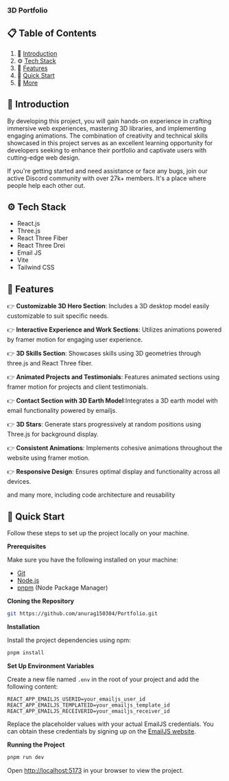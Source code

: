 ### 3D Portfolio

## 📋 <a name="table">Table of Contents</a>

1. 🤖 [Introduction](#introduction)
2. ⚙️ [Tech Stack](#tech-stack)
3. 🔋 [Features](#features)
4. 🤸 [Quick Start](#quick-start)
7. 🚀 [More](#more)

## <a name="introduction">🤖 Introduction</a>

By developing this project, you will gain hands-on experience in crafting immersive web experiences, mastering 3D libraries, and implementing engaging animations. The combination of creativity and technical skills showcased in this project serves as an excellent learning opportunity for developers seeking to enhance their portfolio and captivate users with cutting-edge web design.

If you're getting started and need assistance or face any bugs, join our active Discord community with over 27k+ members. It's a place where people help each other out.

## <a name="tech-stack">⚙️ Tech Stack</a>

- React.js
- Three.js
- React Three Fiber
- React Three Drei
- Email JS
- Vite
- Tailwind CSS

## <a name="features">🔋 Features</a>

👉 **Customizable 3D Hero Section**: Includes a 3D desktop model easily customizable to suit specific needs.

👉 **Interactive Experience and Work Sections**: Utilizes animations powered by framer motion for engaging user experience.

👉 **3D Skills Section**: Showcases skills using 3D geometries through three.js and React Three fiber.

👉 **Animated Projects and Testimonials**: Features animated sections using framer motion for projects and client testimonials.

👉 **Contact Section with 3D Earth Model**:Integrates a 3D earth model with email functionality powered by emailjs.

👉 **3D Stars**: Generate stars progressively at random positions using Three.js for background display.

👉 **Consistent Animations**: Implements cohesive animations throughout the website using framer motion.

👉 **Responsive Design**: Ensures optimal display and functionality across all devices.

and many more, including code architecture and reusability 

## <a name="quick-start">🤸 Quick Start</a>

Follow these steps to set up the project locally on your machine.

**Prerequisites**

Make sure you have the following installed on your machine:

- [Git](https://git-scm.com/)
- [Node.js](https://nodejs.org/en)
- [pnpm](https://pnpm.io/) (Node Package Manager)

**Cloning the Repository**

```bash
git https://github.com/anurag150304/Portfolio.git
```

**Installation**

Install the project dependencies using npm:

```bash
pnpm install
```

**Set Up Environment Variables**

Create a new file named `.env` in the root of your project and add the following content:

```env
REACT_APP_EMAILJS_USERID=your_emailjs_user_id
REACT_APP_EMAILJS_TEMPLATEID=your_emailjs_template_id
REACT_APP_EMAILJS_RECEIVERID=your_emailjs_receiver_id
```

Replace the placeholder values with your actual EmailJS credentials. You can obtain these credentials by signing up on the [EmailJS website](https://www.emailjs.com/).

**Running the Project**

```bash
pnpm run dev
```

Open [http://localhost:5173](http://localhost:5173) in your browser to view the project.
